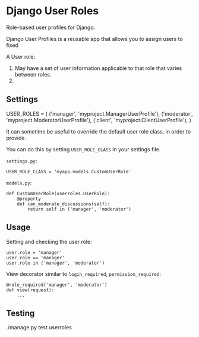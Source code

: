 Django User Roles
=================

Role-based user profiles for Django.


Django User Profiles is a reusable app that allows you to assign users to
fixed 

A User role:

1.  May have a set of user information applicable to that role that varies
    between roles.
2.  


Settings
--------

USER_ROLES = (
    ('manager', 'myproject.ManagerUserProfile'),
    ('moderator', 'myproject.ModeratorUserProfile'),
    ('client', 'myproject.ClientUserProfile'),
)

It can sometime be useful to override the default user role class, in order
to provide .

You can do this by setting `USER_ROLE_CLASS` in your settings file.

`settings.py`:

    USER_ROLE_CLASS = 'myapp.models.CustomUserRole'

`models.py`:

    def CustomUserRole(userroles.UserRole):
        @property
        def can_moderate_discussions(self):
            return self in ('manager', 'moderator')

Usage
-----

Setting and checking the user role:

    user.role = 'manager'
    user.role == 'manager'
    user.role in ('manager', 'moderator')

View decorator similar to `login_required`, `permission_required`:

    @role_required('manager', 'moderator')
    def view(request):
        ...

Testing
-------

./manage.py test userroles
